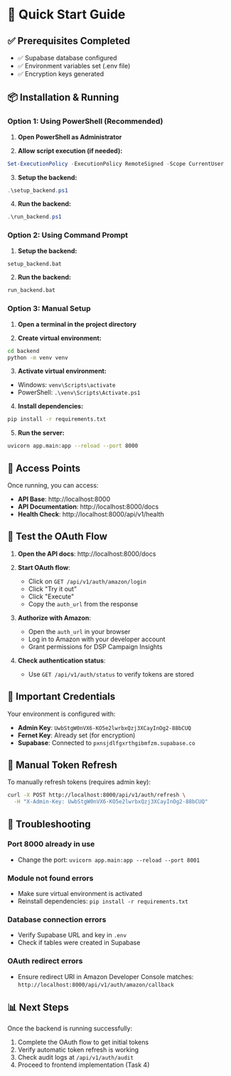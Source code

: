 # 🚀 Quick Start Guide

## ✅ Prerequisites Completed
- ✅ Supabase database configured
- ✅ Environment variables set (.env file)
- ✅ Encryption keys generated

## 📦 Installation & Running

### Option 1: Using PowerShell (Recommended)

1. **Open PowerShell as Administrator**

2. **Allow script execution (if needed):**
```powershell
Set-ExecutionPolicy -ExecutionPolicy RemoteSigned -Scope CurrentUser
```

3. **Setup the backend:**
```powershell
.\setup_backend.ps1
```

4. **Run the backend:**
```powershell
.\run_backend.ps1
```

### Option 2: Using Command Prompt

1. **Setup the backend:**
```cmd
setup_backend.bat
```

2. **Run the backend:**
```cmd
run_backend.bat
```

### Option 3: Manual Setup

1. **Open a terminal in the project directory**

2. **Create virtual environment:**
```bash
cd backend
python -m venv venv
```

3. **Activate virtual environment:**
- Windows: `venv\Scripts\activate`
- PowerShell: `.\venv\Scripts\Activate.ps1`

4. **Install dependencies:**
```bash
pip install -r requirements.txt
```

5. **Run the server:**
```bash
uvicorn app.main:app --reload --port 8000
```

## 🔗 Access Points

Once running, you can access:

- **API Base**: http://localhost:8000
- **API Documentation**: http://localhost:8000/docs
- **Health Check**: http://localhost:8000/api/v1/health

## 🧪 Test the OAuth Flow

1. **Open the API docs**: http://localhost:8000/docs

2. **Start OAuth flow**:
   - Click on `GET /api/v1/auth/amazon/login`
   - Click "Try it out"
   - Click "Execute"
   - Copy the `auth_url` from the response

3. **Authorize with Amazon**:
   - Open the `auth_url` in your browser
   - Log in to Amazon with your developer account
   - Grant permissions for DSP Campaign Insights

4. **Check authentication status**:
   - Use `GET /api/v1/auth/status` to verify tokens are stored

## 🔑 Important Credentials

Your environment is configured with:
- **Admin Key**: `UwbStgW0nVX6-KO5e2lwrbxQzj3XCayInOg2-88bCUQ`
- **Fernet Key**: Already set (for encryption)
- **Supabase**: Connected to `pxnsjdlfgxrthgibmfzm.supabase.co`

## 📝 Manual Token Refresh

To manually refresh tokens (requires admin key):

```bash
curl -X POST http://localhost:8000/api/v1/auth/refresh \
  -H "X-Admin-Key: UwbStgW0nVX6-KO5e2lwrbxQzj3XCayInOg2-88bCUQ"
```

## 🐛 Troubleshooting

### Port 8000 already in use
- Change the port: `uvicorn app.main:app --reload --port 8001`

### Module not found errors
- Make sure virtual environment is activated
- Reinstall dependencies: `pip install -r requirements.txt`

### Database connection errors
- Verify Supabase URL and key in `.env`
- Check if tables were created in Supabase

### OAuth redirect errors
- Ensure redirect URI in Amazon Developer Console matches:
  `http://localhost:8000/api/v1/auth/amazon/callback`

## 📊 Next Steps

Once the backend is running successfully:
1. Complete the OAuth flow to get initial tokens
2. Verify automatic token refresh is working
3. Check audit logs at `/api/v1/auth/audit`
4. Proceed to frontend implementation (Task 4)